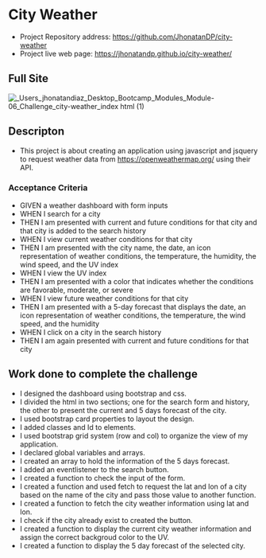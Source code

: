 # City Weather


- Project Repository address: https://github.com/JhonatanDP/city-weather
- Project live web page: https://jhonatandp.github.io/city-weather/

## Full Site
![_Users_jhonatandiaz_Desktop_Bootcamp_Modules_Module-06_Challenge_city-weather_index html (1)](https://user-images.githubusercontent.com/106892660/179439259-06af0d54-fa63-429b-91d7-d31c767f639e.png)
## Descripton

- This project is about creating an application using javascript and jsquery to request weather data from https://openweathermap.org/ using their API.


### Acceptance Criteria

- GIVEN a weather dashboard with form inputs
- WHEN I search for a city
- THEN I am presented with current and future conditions for that city and that city is added to the search history
- WHEN I view current weather conditions for that city
- THEN I am presented with the city name, the date, an icon representation of weather conditions, the temperature, the humidity, the wind speed, and the UV index
- WHEN I view the UV index
- THEN I am presented with a color that indicates whether the conditions are favorable, moderate, or severe
- WHEN I view future weather conditions for that city
- THEN I am presented with a 5-day forecast that displays the date, an icon representation of weather conditions, the temperature, the wind speed, and the humidity
- WHEN I click on a city in the search history
- THEN I am again presented with current and future conditions for that city


## Work done to complete the challenge
- I designed the dashboard using bootstrap and css.
- I divided the html in two sections; one for the search form and history, the other to present the current and 5 days forecast of the city.
- I used bootstrap card properties to layout the design.
- I added classes and Id to elements.
- I used bootstrap grid system (row and col) to organize the view of my application.
- I declared global variables and arrays.
- I created an array to hold the information of the 5 days forecast.
- I added an eventlistener to the search button.
- I created a function to check the input of the form.
- I created a function and used fetch to request the lat and lon of a city based on the name of the city and pass those value to another function.
- I created a function to fetch the city weather information using lat and lon.
- I check if the city already exist to created the button.
- I created a function to display the current city weather information and assign the correct backgroud color to the UV.
- I created a function to display the 5 day forecast of the selected city.
